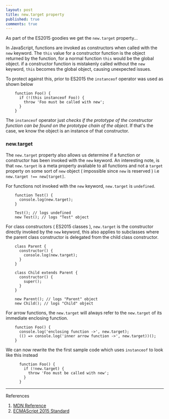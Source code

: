 ```yaml
---
layout: post
title: new.target property
published: true
comments: true
---
```


As part of the ES2015 goodies we get the `new.target` property...<!--more-->

In JavaScript, functions are invoked as constructors when called with the `new` keyword.
The `this` value for a constructor function is the object returned by the function, for a normal function `this` would be the global object. if a constructor
function is mistakenly called without the `new` keyword, `this` becomes the global object, causing unexpected issues.

To protect against this, prior to ES2015 the `instanceof` operator was used as shown below

        function Foo() {
          if (!(this instanceof Foo)) {
            throw 'Foo must be called with new';
          }
        }

The `instanceof` operator just *checks if the prototype of the constructor function can be found on the prototype chain of the object*. If that's the case,
we know the object is an instance of that constructor.

### new.target
The `new.target` property also allows us determine if a function or constructor has been invoked with the `new` keyword. An interesting note, is that `new.target` is a meta
property avaliable to all functions and not a `target` property on some sort of `new` object ( impossible since `new` is reserved ) i.e `new.target !== new[target]`.

For functions not invoked with the `new` keyword, `new.target` is `undefined`.

        function Test() {
          console.log(new.target);
        }

        Test(); // logs undefined
        new Test(); // logs "Test" object

For class constructors ( ES2015 classes ), `new.target` is the constructor directly invoked by the `new` keyword, this also applies to subclasses where the parent class
constructor is delegated from the child class constructor.

        class Parent {
          constructor() {
            console.log(new.target);
          }
        }

        class Child extends Parent {
          constructor() {
            super();
          }
        }

        new Parent(); // logs "Parent" object
        new Child(); // logs "Child" object

For arrow functions, the `new.target` will always refer to the `new.target` of its immediate enclosing function.

        function Foo() {
          console.log('enclosing function ->', new.target);
          (() => console.log('inner arrow function ->', new.target))();
        }

We can now rewrite the the first sample code which uses `instanceof` to look like this instead

          function Foo() {
            if (!new.target) {
              throw 'Foo must be called with new';
            }
          }

----
References

1. [MDN Reference](https://developer.mozilla.org/en-US/docs/Web/JavaScript/Reference/Operators/new.target)
2. [ECMAScript 2015 Standard](http://www.ecma-international.org/ecma-262/6.0/#sec-built-in-function-objects-construct-argumentslist-newtarget)
